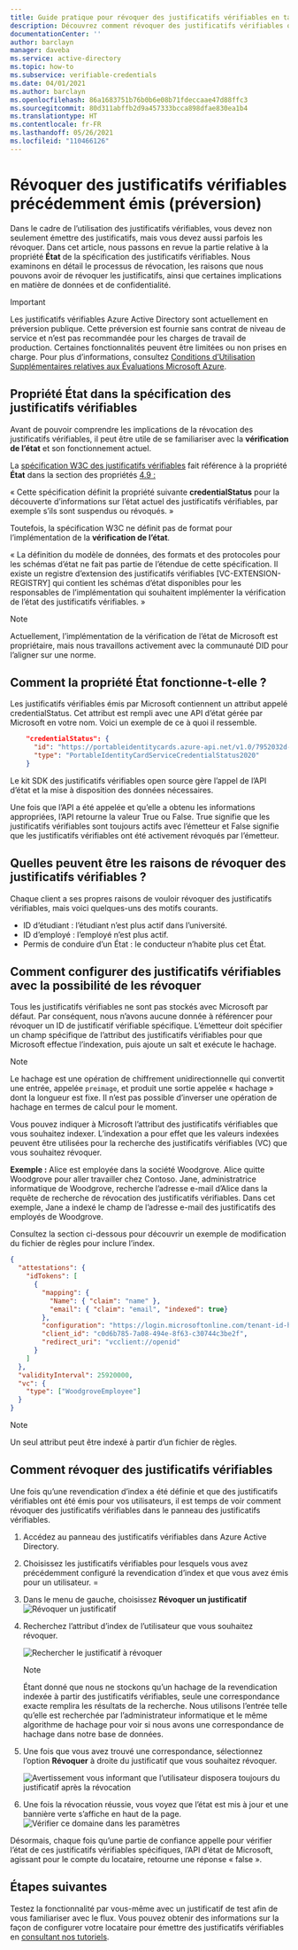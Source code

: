 ```yaml
---
title: Guide pratique pour révoquer des justificatifs vérifiables en tant qu’émetteur – Justificatifs vérifiables d’Azure Active Directory
description: Découvrez comment révoquer des justificatifs vérifiables que vous avez émis
documentationCenter: ''
author: barclayn
manager: daveba
ms.service: active-directory
ms.topic: how-to
ms.subservice: verifiable-credentials
ms.date: 04/01/2021
ms.author: barclayn
ms.openlocfilehash: 86a1683751b76b0b6e08b71fdeccaae47d88ffc3
ms.sourcegitcommit: 80d311abffb2d9a457333bcca898dfae830ea1b4
ms.translationtype: HT
ms.contentlocale: fr-FR
ms.lasthandoff: 05/26/2021
ms.locfileid: "110466126"
---
```

# <a name="revoke-a-previously-issued-verifiable-credential-preview"></a>Révoquer des justificatifs vérifiables précédemment émis (préversion)

Dans le cadre de l’utilisation des justificatifs vérifiables, vous devez non seulement émettre des justificatifs, mais vous devez aussi parfois les révoquer. Dans cet article, nous passons en revue la partie relative à la propriété **État** de la spécification des justificatifs vérifiables. Nous examinons en détail le processus de révocation, les raisons que nous pouvons avoir de révoquer les justificatifs, ainsi que certaines implications en matière de données et de confidentialité.

> [!IMPORTANT]
> Les justificatifs vérifiables Azure Active Directory sont actuellement en préversion publique.
> Cette préversion est fournie sans contrat de niveau de service et n’est pas recommandée pour les charges de travail de production. Certaines fonctionnalités peuvent être limitées ou non prises en charge. Pour plus d’informations, consultez [Conditions d’Utilisation Supplémentaires relatives aux Évaluations Microsoft Azure](https://azure.microsoft.com/support/legal/preview-supplemental-terms/).

## <a name="status-property-in-verifiable-credentials-specification"></a>Propriété État dans la spécification des justificatifs vérifiables

Avant de pouvoir comprendre les implications de la révocation des justificatifs vérifiables, il peut être utile de se familiariser avec la **vérification de l’état** et son fonctionnement actuel.

La [spécification W3C des justificatifs vérifiables](https://www.w3.org/TR/vc-data-model/) fait référence à la propriété **État** dans la section des propriétés [4.9 :](https://www.w3.org/TR/vc-data-model/#status)

« Cette spécification définit la propriété suivante **credentialStatus** pour la découverte d’informations sur l’état actuel des justificatifs vérifiables, par exemple s’ils sont suspendus ou révoqués. »

Toutefois, la spécification W3C ne définit pas de format pour l’implémentation de la **vérification de l’état**.

« La définition du modèle de données, des formats et des protocoles pour les schémas d’état ne fait pas partie de l’étendue de cette spécification. Il existe un registre d’extension des justificatifs vérifiables [VC-EXTENSION-REGISTRY] qui contient les schémas d’état disponibles pour les responsables de l’implémentation qui souhaitent implémenter la vérification de l’état des justificatifs vérifiables. »

>[!NOTE]
>Actuellement, l’implémentation de la vérification de l’état de Microsoft est propriétaire, mais nous travaillons activement avec la communauté DID pour l’aligner sur une norme.

## <a name="how-does-the-status-property-work"></a>Comment la propriété **État** fonctionne-t-elle ?

Les justificatifs vérifiables émis par Microsoft contiennent un attribut appelé credentialStatus. Cet attribut est rempli avec une API d’état gérée par Microsoft en votre nom. Voici un exemple de ce à quoi il ressemble.

```json
    "credentialStatus": {
      "id": "https://portableidentitycards.azure-api.net/v1.0/7952032d-d1f3-4c65-993f-1112dab7e191/portableIdentities/card/status",
      "type": "PortableIdentityCardServiceCredentialStatus2020"
    }
```

Le kit SDK des justificatifs vérifiables open source gère l’appel de l’API d’état et la mise à disposition des données nécessaires.

Une fois que l’API a été appelée et qu’elle a obtenu les informations appropriées, l’API retourne la valeur True ou False. True signifie que les justificatifs vérifiables sont toujours actifs avec l’émetteur et False signifie que les justificatifs vérifiables ont été activement révoqués par l’émetteur.

## <a name="why-you-may-want-to-revoke-a-vc"></a>Quelles peuvent être les raisons de révoquer des justificatifs vérifiables ?

Chaque client a ses propres raisons de vouloir révoquer des justificatifs vérifiables, mais voici quelques-uns des motifs courants. 

- ID d’étudiant : l’étudiant n’est plus actif dans l’université.
- ID d’employé : l’employé n’est plus actif.
- Permis de conduire d’un État : le conducteur n’habite plus cet État.

## <a name="how-to-set-up-a-verifiable-credential-with-the-ability-to-revoke"></a>Comment configurer des justificatifs vérifiables avec la possibilité de les révoquer

Tous les justificatifs vérifiables ne sont pas stockés avec Microsoft par défaut. Par conséquent, nous n’avons aucune donnée à référencer pour révoquer un ID de justificatif vérifiable spécifique. L’émetteur doit spécifier un champ spécifique de l’attribut des justificatifs vérifiables pour que Microsoft effectue l’indexation, puis ajoute un salt et exécute le hachage.

>[!NOTE]
>Le hachage est une opération de chiffrement unidirectionnelle qui convertit une entrée, appelée ```preimage```, et produit une sortie appelée « hachage » dont la longueur est fixe. Il n’est pas possible d’inverser une opération de hachage en termes de calcul pour le moment.

Vous pouvez indiquer à Microsoft l’attribut des justificatifs vérifiables que vous souhaitez indexer. L’indexation a pour effet que les valeurs indexées peuvent être utilisées pour la recherche des justificatifs vérifiables (VC) que vous souhaitez révoquer.

**Exemple :** Alice est employée dans la société Woodgrove. Alice quitte Woodgrove pour aller travailler chez Contoso. Jane, administratrice informatique de Woodgrove, recherche l’adresse e-mail d’Alice dans la requête de recherche de révocation des justificatifs vérifiables. Dans cet exemple, Jane a indexé le champ de l’adresse e-mail des justificatifs des employés de Woodgrove. 

Consultez la section ci-dessous pour découvrir un exemple de modification du fichier de règles pour inclure l’index.

```json
{
  "attestations": {
    "idTokens": [
      { 
        "mapping": {
          "Name": { "claim": "name" },
          "email": { "claim": "email", "indexed": true}
        },
        "configuration": "https://login.microsoftonline.com/tenant-id-here7/v2.0/.well-known/openid-configuration",
        "client_id": "c0d6b785-7a08-494e-8f63-c30744c3be2f",
        "redirect_uri": "vcclient://openid"
      }
    ]
  },
  "validityInterval": 25920000,
  "vc": {
    "type": ["WoodgroveEmployee"]
  }
}
```

>[!NOTE]
>Un seul attribut peut être indexé à partir d’un fichier de règles.  

## <a name="how-do-i-revoke-a-verifiable-credential"></a>Comment révoquer des justificatifs vérifiables

Une fois qu’une revendication d’index a été définie et que des justificatifs vérifiables ont été émis pour vos utilisateurs, il est temps de voir comment révoquer des justificatifs vérifiables dans le panneau des justificatifs vérifiables.

1. Accédez au panneau des justificatifs vérifiables dans Azure Active Directory.
1. Choisissez les justificatifs vérifiables pour lesquels vous avez précédemment configuré la revendication d’index et que vous avez émis pour un utilisateur. =
1. Dans le menu de gauche, choisissez **Révoquer un justificatif**
   ![Révoquer un justificatif](media/how-to-issuer-revoke/settings-revoke.png) 
1. Recherchez l’attribut d’index de l’utilisateur que vous souhaitez révoquer. 

   ![Rechercher le justificatif à révoquer](media/how-to-issuer-revoke/revoke-search.png)

    >[!NOTE]
    >Étant donné que nous ne stockons qu’un hachage de la revendication indexée à partir des justificatifs vérifiables, seule une correspondance exacte remplira les résultats de la recherche. Nous utilisons l’entrée telle qu’elle est recherchée par l’administrateur informatique et le même algorithme de hachage pour voir si nous avons une correspondance de hachage dans notre base de données.
    
1. Une fois que vous avez trouvé une correspondance, sélectionnez l’option **Révoquer** à droite du justificatif que vous souhaitez révoquer.

   ![Avertissement vous informant que l’utilisateur disposera toujours du justificatif après la révocation](media/how-to-issuer-revoke/warning.png) 

1. Une fois la révocation réussie, vous voyez que l’état est mis à jour et une bannière verte s’affiche en haut de la page. 
   ![Vérifier ce domaine dans les paramètres](media/how-to-issuer-revoke/revoke-successful.png) 

Désormais, chaque fois qu’une partie de confiance appelle pour vérifier l’état de ces justificatifs vérifiables spécifiques, l’API d’état de Microsoft, agissant pour le compte du locataire, retourne une réponse « false ».

## <a name="next-steps"></a>Étapes suivantes

Testez la fonctionnalité par vous-même avec un justificatif de test afin de vous familiariser avec le flux. Vous pouvez obtenir des informations sur la façon de configurer votre locataire pour émettre des justificatifs vérifiables en [consultant nos tutoriels](get-started-verifiable-credentials.md).